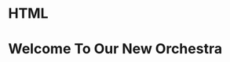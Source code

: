 # HTML
<!DOCTYPE html>
<html lang="en">
<head>
    <meta charset="UTF-8">
    <meta http-equiv="X-UA-Compatible" content="IE=edge">
    <meta name="viewport" content="width=device-width, initial-scale=1.0">
    <title>We Five</title>
    <link rel="stylesheet" href="index.css">
    <script src="index.js"></script>
</head>
<body>
    <h1>Welcome To Our New Orchestra</h1>
    <h4></h4>
</body>
</html>
